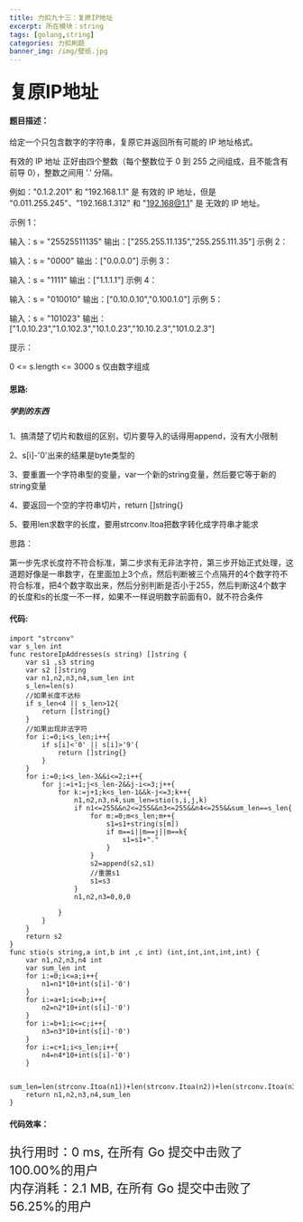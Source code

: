 ```yaml
---
title: 力扣九十三：复原IP地址
excerpt: 所在模块：string
tags: [golang,string]
categories: 力扣刷题
banner_img: /img/壁纸.jpg
---
```


### <font size=6px>复原IP地址</font>

#### 题目描述：

给定一个只包含数字的字符串，复原它并返回所有可能的 IP 地址格式。

有效的 IP 地址 正好由四个整数（每个整数位于 0 到 255 之间组成，且不能含有前导 0），整数之间用 '.' 分隔。

例如："0.1.2.201" 和 "192.168.1.1" 是 有效的 IP 地址，但是 "0.011.255.245"、"192.168.1.312" 和 "192.168@1.1" 是 无效的 IP 地址。

 

示例 1：

输入：s = "25525511135"
输出：["255.255.11.135","255.255.111.35"]
示例 2：

输入：s = "0000"
输出：["0.0.0.0"]
示例 3：

输入：s = "1111"
输出：["1.1.1.1"]
示例 4：

输入：s = "010010"
输出：["0.10.0.10","0.100.1.0"]
示例 5：

输入：s = "101023"
输出：["1.0.10.23","1.0.102.3","10.1.0.23","10.10.2.3","101.0.2.3"]


提示：

0 <= s.length <= 3000
s 仅由数字组成

#### 思路:

##### 学到的东西

1、搞清楚了切片和数组的区别，切片要导入的话得用append，没有大小限制

2、s[i]-'0'出来的结果是byte类型的

3、要重置一个字符串型的变量，var一个新的string变量，然后要它等于新的string变量

4、要返回一个空的字符串切片，return []string{}

5、要用len求数字的长度，要用strconv.Itoa把数字转化成字符串才能求

思路：

第一步先求长度符不符合标准，第二步求有无非法字符，第三步开始正式处理，这道题好像是一串数字，在里面加上3个点，然后判断被三个点隔开的4个数字符不符合标准，把4个数字取出来，然后分别判断是否小于255，然后判断这4个数字的长度和s的长度一不一样，如果不一样说明数字前面有0，就不符合条件

#### 代码:

```golang
import "strconv"
var s_len int
func restoreIpAddresses(s string) []string {
    var s1 ,s3 string
    var s2 []string
    var n1,n2,n3,n4,sum_len int
    s_len=len(s)
    //如果长度不达标
    if s_len<4 || s_len>12{
        return []string{}
    }
    //如果出现非法字符
    for i:=0;i<s_len;i++{
        if s[i]<'0' || s[i]>'9'{
            return []string{}
        }
    }
    for i:=0;i<s_len-3&&i<=2;i++{
        for j:=i+1;j<s_len-2&&j-i<=3;j++{
            for k:=j+1;k<s_len-1&&k-j<=3;k++{
                n1,n2,n3,n4,sum_len=stio(s,i,j,k)
                if n1<=255&&n2<=255&&n3<=255&&n4<=255&&sum_len==s_len{
                    for m:=0;m<s_len;m++{
                        s1=s1+string(s[m])
                        if m==i||m==j||m==k{
                            s1=s1+"."
                        }
                    }
                    s2=append(s2,s1)
                    //重置s1
                    s1=s3
                }
                n1,n2,n3=0,0,0

            }
        }
    }
    return s2
}
func stio(s string,a int,b int ,c int) (int,int,int,int,int) {
    var n1,n2,n3,n4 int
    var sum_len int
    for i:=0;i<=a;i++{
        n1=n1*10+int(s[i]-'0')
    }
    for i:=a+1;i<=b;i++{
        n2=n2*10+int(s[i]-'0')
    }
    for i:=b+1;i<=c;i++{
        n3=n3*10+int(s[i]-'0')
    }
    for i:=c+1;i<s_len;i++{
        n4=n4*10+int(s[i]-'0')
    }
    
    sum_len=len(strconv.Itoa(n1))+len(strconv.Itoa(n2))+len(strconv.Itoa(n3))+len(strconv.Itoa(n4))
    return n1,n2,n3,n4,sum_len
}
```

#### 代码效率：

<p class="note note-primary"; style="font-size:22px">
   执行用时：0 ms, 在所有 Go 提交中击败了100.00%的用户<br>
   内存消耗：2.1 MB, 在所有 Go 提交中击败了56.25%的用户
</p>

